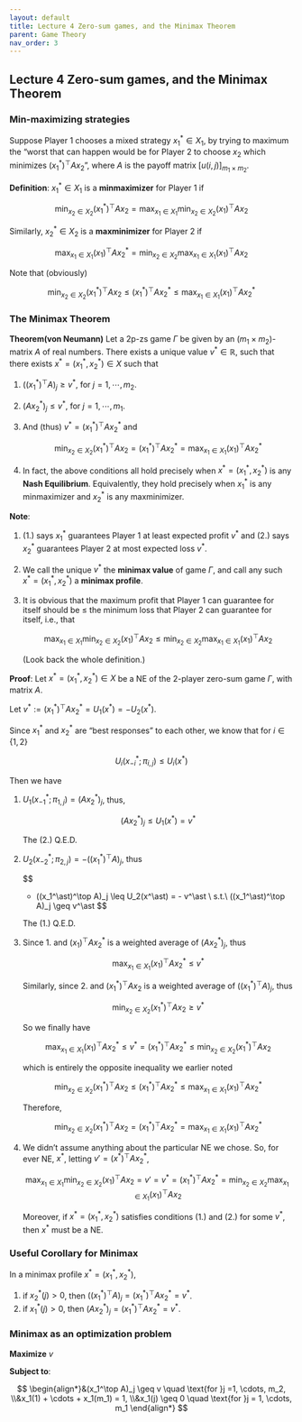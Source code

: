 ```yaml
---
layout: default
title: Lecture 4 Zero-sum games, and the Minimax Theorem
parent: Game Theory
nav_order: 3
---
```

## Lecture 4 Zero-sum games, and the Minimax Theorem

### Min-maximizing strategies

Suppose Player 1 chooses a mixed strategy $x_1^\ast \in X_1$, by trying to maximum the “worst that can happen would be for Player 2 to choose $x_2$ which minimizes $(x_1^\ast)^\top Ax_2$”, where $A$ is the payoff matrix $[u(i,j)]_{m_1\times m_2}$.

**Definition**: $x_1^\ast \in X_1$ is a **minmaximizer** for Player 1 if 

$$
\min_{x_2\in X_2}(x_1^\ast)^\top Ax_2 = \max_{x_1\in X_1}\min_{x_2\in X_2}(x_1)^\top Ax_2
$$

Similarly, $x_2^\ast \in X_2$ is a **maxminimizer** for Player 2 if 

$$
\max_{x_1\in X_1}(x_1)^\top Ax_2^\ast = \min_{x_2\in X_2}\max_{x_1 \in X_1}(x_1)^\top A{x_2}
$$

Note that (obviously)

$$
\min_{x_2 \in X_2}(x_1^\ast)^\top Ax_2 \leq (x_1^\ast)^\top Ax_2^\ast \leq \max_{x_1\in X_1}(x_1)^\top Ax_2^\ast
$$

### The Minimax Theorem

**Theorem(von Neumann)** Let a 2p-zs game $\Gamma$ be given by an $(m_1 \times m_2)$-matrix $A$ of real numbers. There exists a unique value $v^\ast \in \mathbb{R}$, such that there exists $x^\ast = (x_1^\ast, x_2^\ast)\in X$ such that

1. $((x_1^\ast)^\top A)_j \geq v^\ast$, for $j = 1, \cdots, m_2$.
2. $(Ax_2^\ast)_j \leq v^\ast$, for $j = 1, \cdots, m_1$.
3. And (thus) $v^\ast = (x_1^\ast)^\top Ax_2^\ast$ and 
    
    $$
    \min_{x_2 \in X_2}(x_1^\ast)^\top Ax_2 = (x_1^\ast)^\top Ax_2^\ast = \max_{x_1\in X_1}(x_1)^\top Ax_2^\ast
    $$
    
4. In fact, the above conditions all hold precisely when $x^\ast = (x_1^\ast, x_2^\ast)$ is any **Nash Equilibrium**. Equivalently, they hold precisely when $x_1^\ast$ is any minmaximizer and $x_2^\ast$ is any maxminimizer.

**Note**:

1. (1.)  says $x_1^\ast$ guarantees Player 1 at least expected profit $v^\ast$ and (2.) says $x_2^\ast$ guarantees Player 2 at most expected loss $v^\ast$.
2. We call the unique $v^\ast$ the **minimax value** of game $\Gamma$, and call any such $x^\ast = (x_1^\ast, x_2^\ast)$ a **minimax profile**.
3. It is obvious that the maximum profit that Player 1 can guarantee for itself should be $\leq$ the minimum loss that Player 2 can guarantee for itself, i.e., that 
    
    $$
    \max_{x_1\in X_1}\min_{x_2\in X_2}(x_1)^\top Ax_2 \leq \min_{x_2\in X_2}\max_{x_1\in X_1}(x_1)^\top Ax_2
    $$
    
    (Look back the whole definition.)
    

**Proof**: Let $x^\ast = (x_1^\ast, x_2^\ast) \in X$ be a NE of the 2-player zero-sum game $\Gamma$, with matrix $A$.

Let $v^\ast := (x_1^\ast)^\top Ax_2^\ast = U_1(x^\ast) = - U_2(x^\ast)$.

Since $x_1^\ast$ and $x_2^\ast$ are “best responses” to each other, we know that for $i \in \lbrace 1, 2\rbrace$

$$
U_i(x_{-i}^\ast; \pi_{i,j}) \leq U_i(x^\ast)
$$

Then we have

1. $U_1(x_{-1}^\ast; \pi_{1, j}) = (Ax_2^\ast)_j$, thus,
    
    $$
    (Ax_2^\ast)_j \leq U_1(x^\ast) = v^\ast
    $$
    
    The (2.) Q.E.D.
    
2. $U_2(x_{-2}^\ast; \pi_{2, j}) = -((x_1^\ast)^\top A)_j$, thus
    
    $$
    - ((x_1^\ast)^\top A)_j \leq U_2(x^\ast) = - v^\ast \\ s.t.\  ((x_1^\ast)^\top A)_j \geq v^\ast
    $$
    
    The (1.) Q.E.D.
    
3. Since 1.  and $(x_1)^\top Ax_2^\ast$ is a weighted average of $(Ax_2^\ast)_j$, thus
    
    $$
    \max_{x_1\in X_1}(x_1)^\top Ax_2^\ast \leq v^\ast
    $$
    
    Similarly, since 2. and $(x_1^\ast)^\top Ax_2$ is a weighted average of $((x_1^\ast)^\top A)_j$, thus
    
    $$
    \min_{x_2\in X_2}(x_1^\ast)^\top Ax_2 \geq v^\ast
    $$
    
    So we finally have
    
    $$
    \max_{x_1\in X_1}(x_1)^\top Ax_2^\ast \leq v^\ast = (x_1^\ast)^\top Ax_2^\ast \leq \min_{x_2\in X_2}(x_1^\ast)^\top Ax_2
    $$
    
    which is entirely the opposite inequality we earlier noted
    
    $$
    \min_{x_2 \in X_2}(x_1^\ast)^\top Ax_2 \leq (x_1^\ast)^\top Ax_2^\ast \leq \max_{x_1\in X_1}(x_1)^\top Ax_2^\ast
    $$
    
    Therefore, 
    
    $$
    \min_{x_2 \in X_2}(x_1^\ast)^\top Ax_2 = (x_1^\ast)^\top Ax_2^\ast = \max_{x_1\in X_1}(x_1)^\top Ax_2^\ast
    $$
    
4. We didn’t assume anything about the particular NE we chose. So, for ever NE, $x^\ast$, letting $v' = (x^\ast)^\top Ax_2^\ast$,
    
    $$
    \max_{x_1\in X_1}\min_{x_2 \in X_2}(x_1)^\top Ax_2 = v' = v^\ast = (x_1^\ast)^\top Ax_2^\ast = \min_{x_2\in X_2}\max_{x_1\in X_1}(x_1)^\top Ax_2
    $$
    
    Moreover, if $x^\ast = (x_1^\ast, x_2^\ast)$ satisfies conditions (1.) and (2.) for some $v^\ast$, then $x^\ast$ must be a NE.

### Useful Corollary for Minimax

In a minimax profile $x^\ast = (x_1^\ast, x_2^\ast)$,

1. if $x_2^\ast(j) > 0$, then $((x^\ast_1)^\top A)_j = (x^\ast_1)^\top A x_2^\ast = v^\ast$.
2. if $x_1^\ast(j) > 0$, then $(Ax^\ast_2)_j = (x_1^\ast)^\top A x_2^\ast = v^\ast$.

### Minimax as an optimization problem

**Maximize** $v$

**Subject to**:

$$
\begin{align*}&(x_1^\top A)_j \geq v \quad \text{for }j =1, \cdots, m_2, \\&x_1(1) + \cdots + x_1(m_1) = 1, \\&x_1(j) \geq 0 \quad \text{for }j = 1, \cdots, m_1 \end{align*}
$$
